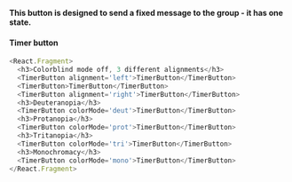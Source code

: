 **This button is designed to send a fixed message to the group - it has one state.**

#### Timer button

```javascript
<React.Fragment>
  <h3>Colorblind mode off, 3 different alignments</h3>
  <TimerButton alignment='left'>TimerButton</TimerButton>
  <TimerButton>TimerButton</TimerButton>
  <TimerButton alignment='right'>TimerButton</TimerButton>
  <h3>Deuteranopia</h3>
  <TimerButton colorMode='deut'>TimerButton</TimerButton>
  <h3>Protanopia</h3>
  <TimerButton colorMode='prot'>TimerButton</TimerButton>
  <h3>Tritanopia</h3>
  <TimerButton colorMode='tri'>TimerButton</TimerButton>
  <h3>Monochromacy</h3>
  <TimerButton colorMode='mono'>TimerButton</TimerButton>
</React.Fragment>
```
